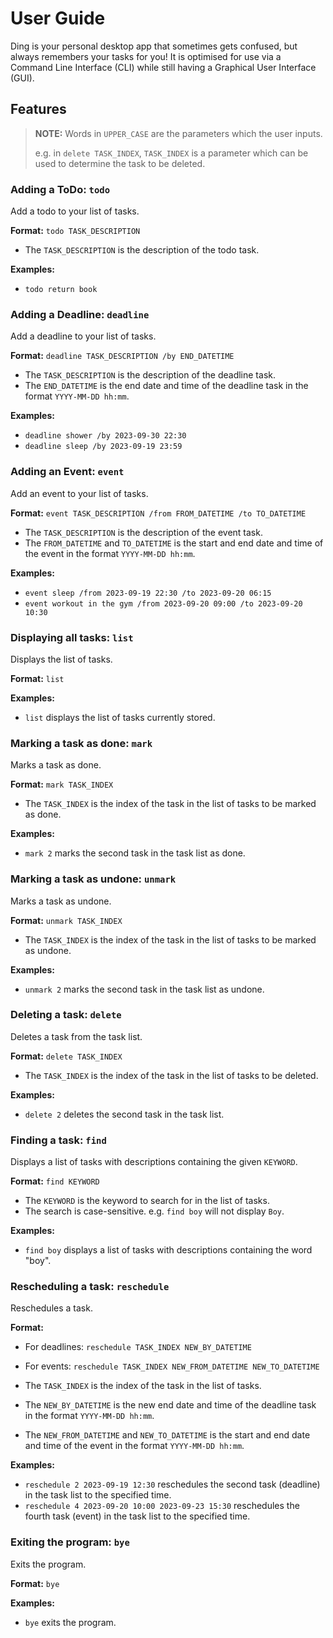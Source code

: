 # User Guide
Ding is your personal desktop app that sometimes gets confused, but always remembers your tasks for you!
It is optimised for use via a Command Line Interface (CLI) while still having a Graphical User Interface (GUI).

## Features 
>**NOTE:**
> Words in `UPPER_CASE` are the parameters which the user inputs.
> 
> e.g. in `delete TASK_INDEX`, `TASK_INDEX` is a parameter which can be used to determine the task to be deleted.
### Adding a ToDo: `todo`
Add a todo to your list of tasks.

**Format:** `todo TASK_DESCRIPTION`
* The `TASK_DESCRIPTION` is the description of the todo task.

**Examples:**
* `todo return book`


### Adding a Deadline: `deadline`
Add a deadline to your list of tasks.

**Format:** `deadline TASK_DESCRIPTION /by END_DATETIME`
* The `TASK_DESCRIPTION` is the description of the deadline task.
* The `END_DATETIME` is the end date and time of the deadline task in the format `YYYY-MM-DD hh:mm`.

**Examples:**
* `deadline shower /by 2023-09-30 22:30`
* `deadline sleep /by 2023-09-19 23:59`


### Adding an Event: `event`
Add an event to your list of tasks.

**Format:** `event TASK_DESCRIPTION /from FROM_DATETIME /to TO_DATETIME`
* The `TASK_DESCRIPTION` is the description of the event task.
* The `FROM_DATETIME` and `TO_DATETIME` is the start and end date and time of the event in the format `YYYY-MM-DD hh:mm`.

**Examples:**
* `event sleep /from 2023-09-19 22:30 /to 2023-09-20 06:15`
* `event workout in the gym /from 2023-09-20 09:00 /to 2023-09-20 10:30`

### Displaying all tasks: `list`
Displays the list of tasks.

**Format:** `list`

**Examples:**
* `list` displays the list of tasks currently stored.


### Marking a task as done: `mark`
Marks a task as done.

**Format:** `mark TASK_INDEX`
* The `TASK_INDEX` is the index of the task in the list of tasks to be marked as done.

**Examples:**
* `mark 2` marks the second task in the task list as done.

### Marking a task as undone: `unmark`
Marks a task as undone.

**Format:** `unmark TASK_INDEX`
* The `TASK_INDEX` is the index of the task in the list of tasks to be marked as undone.

**Examples:**
* `unmark 2` marks the second task in the task list as undone.

### Deleting a task: `delete`
Deletes a task from the task list.

**Format:** `delete TASK_INDEX`
* The `TASK_INDEX` is the index of the task in the list of tasks to be deleted.

**Examples:**
* `delete 2` deletes the second task in the task list.

### Finding a task: `find`
Displays a list of tasks with descriptions containing the given `KEYWORD`.

**Format:** `find KEYWORD`
* The `KEYWORD` is the keyword to search for in the list of tasks.
* The search is case-sensitive. e.g. `find boy` will not display `Boy`.

**Examples:**
* `find boy` displays a list of tasks with descriptions containing the word "boy".

### Rescheduling a task: `reschedule`
Reschedules a task.

**Format:** 
* For deadlines: `reschedule TASK_INDEX NEW_BY_DATETIME`
* For events: `reschedule TASK_INDEX NEW_FROM_DATETIME NEW_TO_DATETIME`


* The `TASK_INDEX` is the index of the task in the list of tasks.
* The `NEW_BY_DATETIME` is the new end date and time of the deadline task in the format `YYYY-MM-DD hh:mm`.
* The `NEW_FROM_DATETIME` and `NEW_TO_DATETIME`  is the start and end date and time of the event in the format `YYYY-MM-DD hh:mm`.


**Examples:**
* `reschedule 2 2023-09-19 12:30` reschedules the second task (deadline) in the task list to the specified time.
* `reschedule 4 2023-09-20 10:00 2023-09-23 15:30` reschedules the fourth task (event) in the task list to the specified time.


### Exiting the program: `bye`
Exits the program.

**Format:** `bye`

**Examples:**
* `bye` exits the program.

